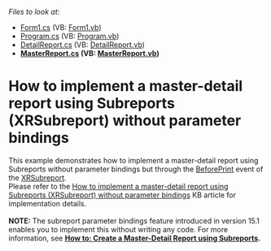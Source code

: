 <!-- default file list -->
*Files to look at*:

* [Form1.cs](./CS/Reporting_how-to-implement-a-master-detail-report-using-subreports-xrsubreport-without-t262615/Form1.cs) (VB: [Form1.vb](./VB/Reporting_how-to-implement-a-master-detail-report-using-subreports-xrsubreport-without-t262615/Form1.vb))
* [Program.cs](./CS/Reporting_how-to-implement-a-master-detail-report-using-subreports-xrsubreport-without-t262615/Program.cs) (VB: [Program.vb](./VB/Reporting_how-to-implement-a-master-detail-report-using-subreports-xrsubreport-without-t262615/Program.vb))
* [DetailReport.cs](./CS/Reporting_how-to-implement-a-master-detail-report-using-subreports-xrsubreport-without-t262615/Reports/DetailReport.cs) (VB: [DetailReport.vb](./VB/Reporting_how-to-implement-a-master-detail-report-using-subreports-xrsubreport-without-t262615/Reports/DetailReport.vb))
* **[MasterReport.cs](./CS/Reporting_how-to-implement-a-master-detail-report-using-subreports-xrsubreport-without-t262615/Reports/MasterReport.cs) (VB: [MasterReport.vb](./VB/Reporting_how-to-implement-a-master-detail-report-using-subreports-xrsubreport-without-t262615/Reports/MasterReport.vb))**
<!-- default file list end -->
# How to implement a master-detail report using Subreports (XRSubreport) without parameter bindings


This example demonstrates how to implement a master-detail report using Subreports without parameter bindings but through the <a href="https://documentation.devexpress.com/#XtraReports/DevExpressXtraReportsUIXRControl_BeforePrinttopic">BeforePrint</a> event of the <a href="https://documentation.devexpress.com/#XtraReports/clsDevExpressXtraReportsUIXRSubreporttopic">XRSubreport</a>.<br />Please refer to the <a href="https://www.devexpress.com/Support/Center/p/T262618">How to implement a master-detail report using Subreports (XRSubreport) without parameter bindings</a> KB article for implementation details.<br /><br /><strong>NOTE: </strong>The subreport parameter bindings feature introduced in version 15.1 enables you to implement this without writing any code. For more information, see <strong><a href="https://documentation.devexpress.com/#xtrareports/CustomDocument4629">How to: Create a Master-Detail Report using Subreports</a>.</strong>

<br/>


